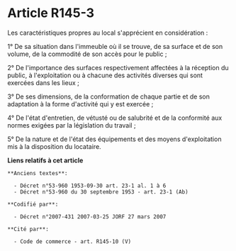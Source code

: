 # Article R145-3

Les caractéristiques propres au local s'apprécient en considération :

1° De sa situation dans l'immeuble où il se trouve, de sa surface et de son volume, de la commodité de son accès pour le
public ;

2° De l'importance des surfaces respectivement affectées à la réception du public, à l'exploitation ou à chacune des
activités diverses qui sont exercées dans les lieux ;

3° De ses dimensions, de la conformation de chaque partie et de son adaptation à la forme d'activité qui y est exercée ;

4° De l'état d'entretien, de vétusté ou de salubrité et de la conformité aux normes exigées par la législation du travail ;

5° De la nature et de l'état des équipements et des moyens d'exploitation mis à la disposition du locataire.

**Liens relatifs à cet article**

	**Anciens textes**:

	  - Décret n°53-960 1953-09-30 art. 23-1 al. 1 à 6
	  - Décret n°53-960 du 30 septembre 1953 - art. 23-1 (Ab)

	**Codifié par**:

	  - Décret n°2007-431 2007-03-25 JORF 27 mars 2007

	**Cité par**:

	  - Code de commerce - art. R145-10 (V)
